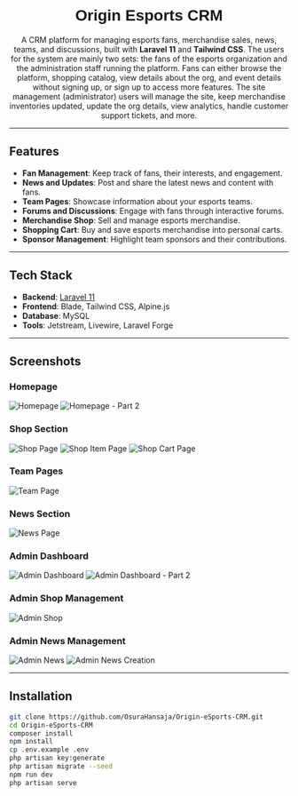 <h1 align="center" style="font-family: 'Orbitron', sans-serif;">Origin Esports CRM</h1>

<p align="center">
  A CRM platform for managing esports fans, merchandise sales, news, teams, and discussions, built with <b>Laravel 11</b> and <b>Tailwind CSS</b>.
  The users for the system are mainly two sets: the fans of the esports organization and the administration staff running the platform. 
  Fans can either browse the platform, shopping catalog, view details about the org, and event details without signing up, or sign up to access more features. 
  The site management (administrator) users will manage the site, keep merchandise inventories updated, update the org details, view analytics, handle customer support tickets, and more.
</p>

---

## Features

- **Fan Management**: Keep track of fans, their interests, and engagement.
- **News and Updates**: Post and share the latest news and content with fans.
- **Team Pages**: Showcase information about your esports teams.
- **Forums and Discussions**: Engage with fans through interactive forums.
- **Merchandise Shop**: Sell and manage esports merchandise.
- **Shopping Cart**: Buy and save esports merchandise into personal carts.
- **Sponsor Management**: Highlight team sponsors and their contributions.

---

## Tech Stack

- **Backend**: [Laravel 11](https://laravel.com/)
- **Frontend**: Blade, Tailwind CSS, Alpine.js
- **Database**: MySQL
- **Tools**: Jetstream, Livewire, Laravel Forge

---

## Screenshots

### Homepage
![Homepage](public/images/readme%20screenshots/Home%20Page.png)
![Homepage - Part 2](public/images/readme%20screenshots/Home%20Page%20p2.png)

### Shop Section
![Shop Page](public/images/readme%20screenshots/Shop%20Page.png)
![Shop Item Page](public/images/readme%20screenshots/Shop%20Item%20Page.png)
![Shop Cart Page](public/images/readme%20screenshots/Shop%20Cart%20Page.png)

### Team Pages
![Team Page](public/images/readme%20screenshots/Team%20Page.png)

### News Section
![News Page](public/images/readme%20screenshots/News%20Page.png)

### Admin Dashboard
![Admin Dashboard](public/images/readme%20screenshots/admin%20dashboard.png)
![Admin Dashboard - Part 2](public/images/readme%20screenshots/admin%20dashboard%20p2.png)

### Admin Shop Management
![Admin Shop](public/images/readme%20screenshots/admin%20shop.png)

### Admin News Management
![Admin News](public/images/readme%20screenshots/admin%20news.png)
![Admin News Creation](public/images/readme%20screenshots/admin%20news%20create.png)

---

## Installation

```bash
git clone https://github.com/OsuraHansaja/Origin-eSports-CRM.git
cd Origin-eSports-CRM
composer install
npm install
cp .env.example .env
php artisan key:generate
php artisan migrate --seed
npm run dev
php artisan serve
